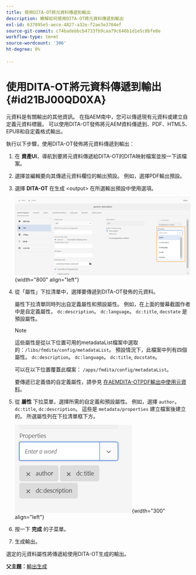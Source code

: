 ```yaml
---
title: 使用DITA-OT將元資料傳遞到輸出
description: 瞭解如何使用DITA-OT將元資料傳遞到輸出
exl-id: 637895e5-aece-4827-a32e-f2ae3e3704ef
source-git-commit: c74badebbcb4733fb9caa79c646b1d1e5c8bfe8e
workflow-type: tm+mt
source-wordcount: '306'
ht-degree: 0%

---
```


# 使用DITA-OT將元資料傳遞到輸出 {#id21BJ00QD0XA}

元資料是有關輸出的其他資訊。 在指AEM南中，您可以傳遞現有元資料或建立自定義元資料標籤。 可以使用DITA-OT發佈將元AEM資料傳遞到、PDF、HTML5、EPUB和自定義格式輸出。

執行以下步驟，使用DITA-OT發佈將元資料傳遞到輸出：

1. 在 **資產UI**，導航到要將元資料傳遞給DITA-OT的DITA映射檔案並按一下該檔案。
1. 選擇並編輯要向其傳遞元資料欄位的輸出預設。 例如，選擇PDF輸出預設。
1. 選擇 **DITA-OT** 在生成 &lt;output> 在所選輸出預設中使用選項。

   ![](images/custom-meta-data-output-preset.png){width="800" align="left"}

1. 從「屬性」下拉清單中，選擇要傳遞到DITA-OT發佈的元資料。

   屬性下拉清單同時列出自定義屬性和預設屬性。 例如，在上面的螢幕截圖作者中是自定義屬性， `dc:description`。 `dc:language`。 `dc:title`, `docstate` 是預設屬性。

   >[!NOTE]
   >
   > 這些屬性是從以下位置可用的metadataList檔案中選取的：`/libs/fmdita/config/metadataList`。 預設情況下，此檔案中列有四個屬性。 `dc:description`。 `dc:language`。 `dc:title`, `docstate`。

   可以在以下位置覆蓋此檔案： `/apps/fmdita/config/metadataList`。

   要傳遞已定義值的自定義屬性，請參見 [在AEMDITA-OTPDF輸出中使用元資料](https://experienceleaguecommunities.adobe.com/t5/xml-documentation-discussions/use-aem-metadata-in-dita-ot-pdf-output/td-p/411880)。

1. 從 **屬性** 下拉菜單，選擇所需的自定義和預設屬性。 例如，選擇 `author`。 `dc:title`, `dc:description`。 這些是 `metadata/properties` 建立檔案後建立的。 所選屬性列在下拉清單框下方。

   ![](images/selected-metadata-properties.png){width="300" align="left"}

1. 按一下 **完成** 的子菜單。
1. 生成輸出。

選定的元資料屬性將傳遞給使用DITA-OT生成的輸出。

**父主題：**[&#x200B;輸出生成](generate-output.md)
